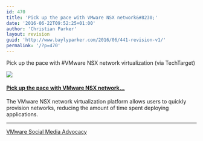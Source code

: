 ```yaml
---
id: 470
title: 'Pick up the pace with VMware NSX network&#8230;'
date: '2016-06-22T09:52:25+01:00'
author: 'Christian Parker'
layout: revision
guid: 'http://www.baylyparker.com/2016/06/441-revision-v1/'
permalink: '/?p=470'
---
```


Pick up the pace with #VMware NSX network virtualization (via TechTarget)

[![](https://d3utlhu53nfcwz.cloudfront.net/171901/cdnImage/article/0ec0f023-204e-46b2-b68d-47899f71db2e/?size=Box320)](http://bit.ly/20xmndE)

#### [Pick up the pace with VMware NSX network…](http://bit.ly/20xmndE)

The VMware NSX network virtualization platform allows users to quickly provision networks, reducing the amount of time spent deploying applications.

- - - - - -

[VMware Social Media Advocacy](http://advocacy.vmware.com)